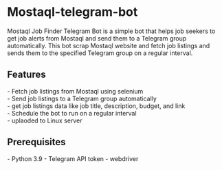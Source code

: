 # Mostaql-telegram-bot
Mostaql Job Finder Telegram Bot is a simple bot that helps job seekers to get job alerts from Mostaql and send them to a Telegram group automatically. This bot scrap Mostaql website and fetch job listings and sends them to the specified Telegram group on a regular interval.

<h2>Features</h2>
- Fetch job listings from Mostaql using selenium <br>
- Send job listings to a Telegram group automatically <br>
- get job listings data like job title, description, budget, and link <br>
- Schedule the bot to run on a regular interval <br>
- uplaoded to Linux server

<h2>Prerequisites</h2>
- Python 3.9
- Telegram API token
- webdriver




